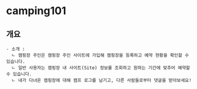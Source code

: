 # camping101

## 개요
``````
- 소개 : 
  ㄴ 캠핑장 주인은 캠핑장 주인 사이트에 가입해 캠핑장을 등록하고 예약 현황을 확인할 수 있습니다.
  ㄴ 일반 사용자는 캠핑장 내 사이트(Site) 정보를 조회하고 원하는 기간에 맞추어 예약할 수 있습니다.
  ㄴ 내가 다녀온 캠핑장에 대해 캠프 로그를 남기고, 다른 사람들로부터 댓글을 받아보세요! 
``````



